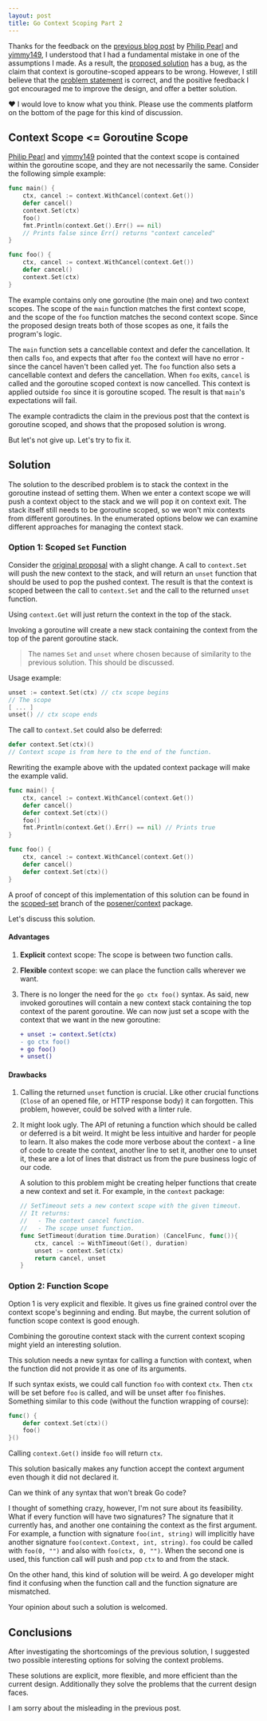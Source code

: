 ```yaml
---
layout: post
title: Go Context Scoping Part 2
---
```


Thanks for the feedback on the [previous blog post](/goroutine-scoped-context) by
[Philip Pearl](http://disq.us/p/1wh0mba) and [yimmy149](http://disq.us/p/1wh8r8j),
I understood that I had a fundamental mistake in one of the assumptions I made.
As a result, the [proposed solution](/goroutine-scoped-context/#proposal) has a bug,
as the claim that context is goroutine-scoped appears to be wrong.
However, I still believe that the
[problem statement](/goroutine-scoped-context/#problem-statement) is correct,
and the positive feedback I got
encouraged me to improve the design, and offer a better solution.

:heart: I would love to know what you think.
Please use the comments platform on the bottom of the page for this kind of discussion.

## Context Scope <= Goroutine Scope

[Philip Pearl](http://disq.us/p/1wh0mba) and [yimmy149](http://disq.us/p/1wh8r8j)
pointed that the context scope is contained within the goroutine scope,
and they are not necessarily the same.
Consider the following simple example:

```go
func main() {
	ctx, cancel := context.WithCancel(context.Get())
	defer cancel()
	context.Set(ctx)
	foo()
	fmt.Println(context.Get().Err() == nil)
	// Prints false since Err() returns "context canceled"
}

func foo() {
	ctx, cancel := context.WithCancel(context.Get())
	defer cancel()
	context.Set(ctx)
}
```

The example contains only one goroutine (the main one) and two context scopes.
The scope of the `main` function matches the first context scope, and the scope
of the `foo` function matches the second context scope.
Since the proposed design treats both of those scopes as one,
it fails the program's logic.

The `main` function sets a cancellable context and defer the cancellation.
It then calls `foo`, and expects that after `foo` the context will have no error -
since the cancel haven't been called yet.
The `foo` function also sets a cancellable context and defers the cancellation.
When `foo` exits, `cancel` is called and the goroutine scoped context is now cancelled.
This context is applied outside `foo` since it is goroutine scoped.
The result is that `main`'s expectations will fail.

The example contradicts the claim in the previous post that the context is goroutine scoped,
and shows that the proposed solution is wrong.

But let's not give up. Let's try to fix it.

## Solution

The solution to the described problem is to stack the context in the
goroutine instead of setting them.
When we enter a context scope we will push a context object to the stack
and we will pop it on context exit.
The stack itself still needs to be goroutine scoped,
so we won't mix contexts from different goroutines.
In the enumerated options below we can examine different approaches
for managing the context stack.

### Option 1: Scoped `Set` Function

Consider the [original proposal](/goroutine-scoped-context/#proposal) with a slight change.
A call to `context.Set` will push the new context to the stack,
and will return an `unset` function that should be used to pop the pushed context.
The result is that the context is scoped between the call to `context.Set`
and the call to the returned `unset` function.

Using `context.Get` will just return the context in the top of the stack.

Invoking a goroutine will create a new stack containing the context from the top
of the parent goroutine stack.

> The names `Set` and `unset` where chosen because of similarity to the previous
> solution. This should be discussed.

Usage example:

```go
unset := context.Set(ctx) // ctx scope begins
// The scope
[ ... ]
unset() // ctx scope ends
```

The call to `context.Set` could also be deferred:

```go
defer context.Set(ctx)()
// Context scope is from here to the end of the function.
```

Rewriting the example above with the updated context package will make
the example valid.

```go
func main() {
	ctx, cancel := context.WithCancel(context.Get())
	defer cancel()
	defer context.Set(ctx)()
	foo()
	fmt.Println(context.Get().Err() == nil)	// Prints true
}

func foo() {
	ctx, cancel := context.WithCancel(context.Get())
	defer cancel()
	defer context.Set(ctx)()
}
```

A proof of concept of this implementation of this solution can be found in the
[scoped-set](https://github.com/posener/context/tree/scoped-set) branch of the
[posener/context](https://github.com/posener/context) package.

Let's discuss this solution.

#### Advantages

1. **Explicit** context scope: The scope is between two function calls.
2. **Flexible** context scope: we can place the function calls wherever we want.
3. There is no longer the need for the `go ctx foo()` syntax.
   As said, new invoked goroutines will contain a new context stack containing
   the top context of the parent goroutine.
   We can now just set a scope with the context that we want in the new goroutine:

   ```diff
   + unset := context.Set(ctx)
   - go ctx foo()
   + go foo()
   + unset()
   ```

#### Drawbacks

1. Calling the returned `unset` function is crucial.
   Like other crucial functions (`Close` of an opened file, or HTTP response body)
   it can forgotten.
   This problem, however, could be solved with a linter rule.

2. It might look ugly.
   The API of retuning a function which should be called or deferred is a bit weird.
   It might be less intuitive and harder for people to learn.
   It also makes the code more verbose about the context - a line of code to create
   the context, another line to set it, another one to unset it, these are a lot
   of lines that distract us from the pure business logic of our code.

   A solution to this problem might be creating helper functions that create a new
   context and set it.
   For example, in the `context` package:

   ```go
   // SetTimeout sets a new context scope with the given timeout.
   // It returns:
   //   - The context cancel function.
   //   - The scope unset function.
   func SetTimeout(duration time.Duration) (CancelFunc, func()){
	   ctx, cancel := WithTimeout(Get(), duration)
	   unset := context.Set(ctx)
	   return cancel, unset
   }
   ```

### Option 2: Function Scope

Option 1 is very explicit and flexible.
It gives us fine grained control over the context scope's beginning and ending.
But maybe, the current solution of function scope context is good enough.

Combining the goroutine context stack with the current context scoping
might yield an interesting solution.

This solution needs a new syntax for calling a function with context,
when the function did not provide it as one of its arguments.

If such syntax exists, we could call function `foo` with context `ctx`.
Then `ctx` will be set before `foo` is called,
and will be unset after `foo` finishes. Something similar to this code
(without the function wrapping of course):

```go
func() {
	defer context.Set(ctx)()
	foo()
}()
```

Calling `context.Get()` inside `foo` will return `ctx`.

This solution basically makes any function accept the
context argument even though it did not declared it.

Can we think of any syntax that won't break Go code?

I thought of something crazy, however, I'm not sure about its feasibility.
What if every function will have two signatures?
The signature that it currently has, and another one containing
the context as the first argument.
For example, a function with signature `foo(int, string)` will implicitly
have another signature `foo(context.Context, int, string)`.
`foo` could be called with `foo(0, "")` and also with `foo(ctx, 0, "")`.
When the second one is used, this function call will push and pop `ctx`
to and from the stack.

On the other hand, this kind of solution will be weird.
A go developer might find it confusing when the function call and the
function signature are mismatched.

Your opinion about such a solution is welcomed.

## Conclusions

After investigating the shortcomings of the previous solution,
I suggested two possible interesting options for solving the context problems.

These solutions are explicit, more flexible, and more efficient than the current design.
Additionally they solve the problems that the current design faces.

I am sorry about the misleading in the previous post.
